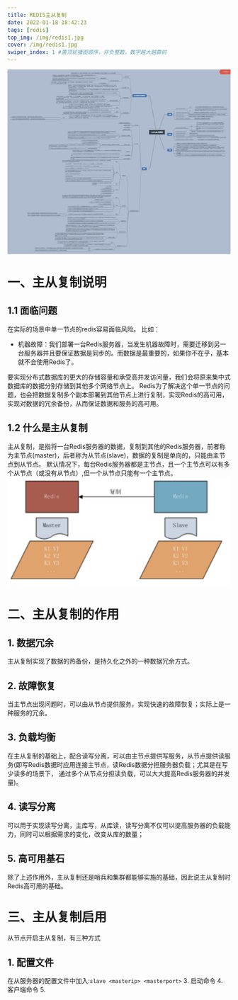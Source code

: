 ```yaml
---
title: REDIS主从复制
date: 2022-01-18 18:42:23
tags: [redis]
top_img: /img/redis1.jpg
cover: /img/redis1.jpg
swiper_index: 1 #置顶轮播图顺序，非负整数，数字越大越靠前
---
```

![](/img/redis1.jpg)
# 一、主从复制说明
## 1.1 面临问题
在实际的场景中单一节点的redis容易面临风险。
比如：
* 机器故障：我们部署一台Redis服务器，当发生机器故障时，需要迁移到另一台服务器并且要保证数据是同步的。而数据是最重要的，如果你不在乎，基本就不会使用Redis了。

要实现分布式数据库的更大的存储容量和承受高并发访问量，我们会将原来集中式数据库的数据分别存储到其他多个网络节点上。
Redis为了解决这个单一节点的问题，也会把数据复制多个副本部署到其他节点上进行复制，实现Redis的高可用，实现对数据的冗余备份，从而保证数据和服务的高可用。
## 1.2 什么是主从复制
主从复制，是指将一台Redis服务器的数据，复制到其他的Redis服务器，前者称为主节点(master)，后者称为从节点(slave)，数据的复制是单向的，只能由主节点到从节点。
默认情况下，每台Redis服务器都是主节点，且一个主节点可以有多个从节点（或没有从节点）,但一个从节点只能有一个主节点。
![](/img/redis2.jpg)
# 二、主从复制的作用
## 1. 数据冗余
主从复制实现了数据的热备份，是持久化之外的一种数据冗余方式。
## 2. 故障恢复
当主节点出现问题时，可以由从节点提供服务，实现快速的故障恢复；实际上是一种服务的冗余。
## 3. 负载均衡
在主从复制的基础上，配合读写分离，可以由主节点提供写服务，从节点提供读服务(即写Redis数据时应用连接主节点，读Redis数据分担服务器负载；尤其是在写少读多的场景下，
通过多个从节点分担读负载，可以大大提高Redis服务器的并发量)。
## 4. 读写分离
可以用于实现读写分离，主库写，从库读，读写分离不仅可以提高服务器的负载能力，同时可以根据需求的变化，改变从库的数量；
## 5. 高可用基石
除了上述作用外，主从复制还是哨兵和集群都能够实施的基础，因此说主从复制时Redis高可用的基础。
# 三、主从复制启用
从节点开启主从复制，有三种方式
## 1. 配置文件
在从服务器的配置文件中加入:```slave <masterip> <masterport>```
3. 启动命令
4. 客户端命令
5. 
